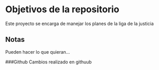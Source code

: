 # Objetivos de la repositorio

Este proyecto se encarga de manejar los planes de la liga de la justicia


## Notas
Pueden hacer lo que quieran...

###Github
Cambios realizado en githuub
